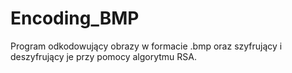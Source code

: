 # Encoding_BMP

Program odkodowujący obrazy w formacie .bmp oraz szyfrujący i deszyfrujący je przy pomocy algorytmu RSA.
